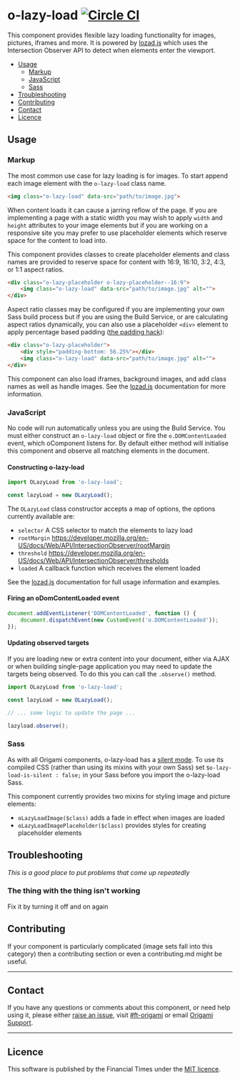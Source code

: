 o-lazy-load [![Circle CI](https://circleci.com/gh/Financial-Times/o-lazy-load/tree/master.svg?style=svg)](https://circleci.com/gh/Financial-Times/o-lazy-load/tree/master)
=================

This component provides flexible lazy loading functionality for images, pictures, iframes and more. It is powered by [lozad.js] which uses the Intersection Observer API to detect when elements enter the viewport.

- [Usage](#usage)
	- [Markup](#markup)
	- [JavaScript](#javascript)
	- [Sass](#sass)
- [Troubleshooting](#troubleshooting)
- [Contributing](#contributing)
- [Contact](#contact)
- [Licence](#licence)

[lozad.js]: (https://github.com/ApoorvSaxena/lozad.js)

## Usage

### Markup

The most common use case for lazy loading is for images. To start append each image element with the `o-lazy-load` class name.

```html
<img class="o-lazy-load" data-src="path/to/image.jpg">
```

When content loads it can cause a jarring reflow of the page. If you are implementing a page with a static width you may wish to apply `width` and `height` attributes to your image elements but if you are working on a responsive site you may prefer to use placeholder elements which reserve space for the content to load into.

This component provides classes to create placeholder elements and class names are provided to reserve space for content with 16:9, 16:10, 3:2, 4:3, or 1:1 aspect ratios.

```html
<div class="o-lazy-placeholder o-lazy-placeholder--16:9">
	<img class="o-lazy-load" data-src="path/to/image.jpg" alt="">
</div>
```

Aspect ratio classes may be configured if you are implementing your own Sass build process but if you are using the Build Service, or are calculating aspect ratios dynamically, you can also use a placeholder `<div>` element to apply percentage based padding ([the padding hack](https://css-tricks.com/aspect-ratio-boxes/)):

```html
<div class="o-lazy-placeholder">
	<div style="padding-bottom: 56.25%"></div>
	<img class="o-lazy-load" data-src="path/to/image.jpg" alt="">
</div>
```

This component can also load iframes, background images, and add class names as well as handle images. See the [lozad.js] documentation for more information.

### JavaScript

No code will run automatically unless you are using the Build Service.
You must either construct an `o-lazy-load` object or fire the `o.DOMContentLoaded` event, which oComponent listens for. By default either method will initialise this component and observe all matching elements in the document.

#### Constructing o-lazy-load

```js
import OLazyLoad from 'o-lazy-load';

const lazyLoad = new OLazyLoad();
```

The `OLazyLoad` class constructor accepts a map of options, the options currently available are:

- `selector` A CSS selector to match the elements to lazy load
- `rootMargin` https://developer.mozilla.org/en-US/docs/Web/API/IntersectionObserver/rootMargin
- `threshold` https://developer.mozilla.org/en-US/docs/Web/API/IntersectionObserver/thresholds
- `loaded` A callback function which receives the element loaded

See the [lozad.js] documentation for full usage information and examples.

#### Firing an oDomContentLoaded event

```js
document.addEventListener('DOMContentLoaded', function () {
	document.dispatchEvent(new CustomEvent('o.DOMContentLoaded'));
});
```

#### Updating observed targets

If you are loading new or extra content into your document, either via AJAX or when building single-page application you may need to update the targets being observed. To do this you can call the `.observe()` method.

```js
import OLazyLoad from 'o-lazy-load';

const lazyLoad = new OLazyLoad();

// ... some logic to update the page ...

lazyload.observe();
```

### Sass

As with all Origami components, o-lazy-load has a [silent mode](http://origami.ft.com/docs/syntax/scss/#silent-styles). To use its compiled CSS (rather than using its mixins with your own Sass) set `$o-lazy-load-is-silent : false;` in your Sass before you import the o-lazy-load Sass.

This component currently provides two mixins for styling image and picture elements:

- `oLazyLoadImage($class)` adds a fade in effect when images are loaded
- `oLazyLoadImagePlaceholder($class)` provides styles for creating placeholder elements

## Troubleshooting
_This is a good place to put problems that come up repeatedly_

### The thing with the thing isn't working
Fix it by turning it off and on again

## Contributing
If your component is particularly complicated (image sets fall into this category) then a contributing section or even a contributing.md might be useful.

---

## Contact

If you have any questions or comments about this component, or need help using it, please either [raise an issue](https://github.com/Financial-Times/o-lazy-load/issues), visit [#ft-origami](https://financialtimes.slack.com/messages/ft-origami/) or email [Origami Support](mailto:origami-support@ft.com).

----

## Licence

This software is published by the Financial Times under the [MIT licence](http://opensource.org/licenses/MIT).

